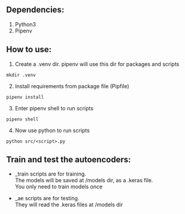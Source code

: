 ## Dependencies:
1. Python3
2. Pipenv

## How to use:
1. Create a .venv dir. pipenv will use this dir for packages and scripts
```
mkdir .venv
```
2. Install requirements from package file (Pipfile)
```
pipenv install
```
3. Enter pipenv shell to run scripts
```
pipenv shell
```
4. Now use python to run scripts
```
python src/<script>.py
```

## Train and test the autoencoders:

- _train scripts are for training.  
The models will be saved at /models dir, as a .keras file.  
You only need to train models once

- _ae scripts are for testing.  
They will read the .keras files at /models dir
